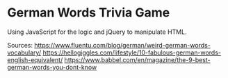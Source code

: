 # German Words Trivia Game

Using JavaScript for the logic and jQuery to manipulate HTML.

Sources:
https://www.fluentu.com/blog/german/weird-german-words-vocabulary/
https://hellogiggles.com/lifestyle/10-fabulous-german-words-english-equivalent/
https://www.babbel.com/en/magazine/the-9-best-german-words-you-dont-know